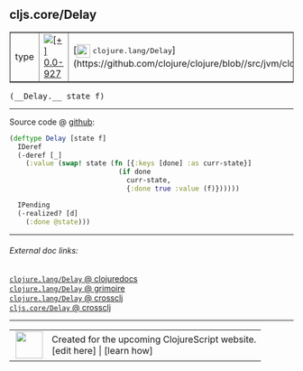 ## cljs.core/Delay



 <table border="1">
<tr>
<td>type</td>
<td><a href="https://github.com/cljsinfo/cljs-api-docs/tree/0.0-927"><img valign="middle" alt="[+] 0.0-927" title="Added in 0.0-927" src="https://img.shields.io/badge/+-0.0--927-lightgrey.svg"></a> </td>
<td>
[<img height="24px" valign="middle" src="http://i.imgur.com/1GjPKvB.png"> <samp>clojure.lang/Delay</samp>](https://github.com/clojure/clojure/blob//src/jvm/clojure/lang/Delay.java)
</td>
</tr>
</table>


 <samp>
(__Delay.__ state f)<br>
</samp>

---







Source code @ [github](https://github.com/clojure/clojurescript/blob/r1889/src/cljs/cljs/core.cljs#L7013-L7023):

```clj
(deftype Delay [state f]
  IDeref
  (-deref [_]
    (:value (swap! state (fn [{:keys [done] :as curr-state}]
                           (if done
                             curr-state,
                             {:done true :value (f)})))))

  IPending
  (-realized? [d]
    (:done @state)))
```

<!--
Repo - tag - source tree - lines:

 <pre>
clojurescript @ r1889
└── src
    └── cljs
        └── cljs
            └── <ins>[core.cljs:7013-7023](https://github.com/clojure/clojurescript/blob/r1889/src/cljs/cljs/core.cljs#L7013-L7023)</ins>
</pre>

-->

---



###### External doc links:

[`clojure.lang/Delay` @ clojuredocs](http://clojuredocs.org/clojure.lang/Delay)<br>
[`clojure.lang/Delay` @ grimoire](http://conj.io/store/v1/org.clojure/clojure/1.7.0-beta3/clj/clojure.lang/Delay/)<br>
[`clojure.lang/Delay` @ crossclj](http://crossclj.info/fun/clojure.lang/Delay.html)<br>
[`cljs.core/Delay` @ crossclj](http://crossclj.info/fun/cljs.core.cljs/Delay.html)<br>

---

 <table>
<tr><td>
<img valign="middle" align="right" width="48px" src="http://i.imgur.com/Hi20huC.png">
</td><td>
Created for the upcoming ClojureScript website.<br>
[edit here] | [learn how]
</td></tr></table>

[edit here]:https://github.com/cljsinfo/cljs-api-docs/blob/master/cljsdoc/cljs.core_Delay.cljsdoc
[learn how]:https://github.com/cljsinfo/cljs-api-docs/wiki/cljsdoc-files

<!--

This information was too distracting to show to readers, but I'll leave it
commented here since it is helpful to:

- pretty-print the data used to generate this document
- and show how to retrieve that data



The API data for this symbol:

```clj
{:ns "cljs.core",
 :name "Delay",
 :signature ["[state f]"],
 :history [["+" "0.0-927"]],
 :type "type",
 :full-name-encode "cljs.core_Delay",
 :source {:code "(deftype Delay [state f]\n  IDeref\n  (-deref [_]\n    (:value (swap! state (fn [{:keys [done] :as curr-state}]\n                           (if done\n                             curr-state,\n                             {:done true :value (f)})))))\n\n  IPending\n  (-realized? [d]\n    (:done @state)))",
          :title "Source code",
          :repo "clojurescript",
          :tag "r1889",
          :filename "src/cljs/cljs/core.cljs",
          :lines [7013 7023]},
 :full-name "cljs.core/Delay",
 :clj-symbol "clojure.lang/Delay"}

```

Retrieve the API data for this symbol:

```clj
;; from Clojure REPL
(require '[clojure.edn :as edn])
(-> (slurp "https://raw.githubusercontent.com/cljsinfo/cljs-api-docs/catalog/cljs-api.edn")
    (edn/read-string)
    (get-in [:symbols "cljs.core/Delay"]))
```

-->
